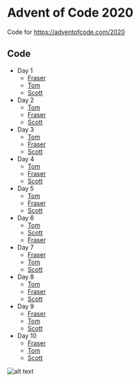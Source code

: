 # Advent of Code 2020

Code for https://adventofcode.com/2020

## Code

- Day 1
  - [Fraser](fraser/day-1)
  - [Tom](tom/day-1)
  - [Scott](scott/day-1)
- Day 2
  - [Tom](tom/day-2)
  - [Fraser](fraser/day-2)
  - [Scott](scott/day-2)
- Day 3
  - [Tom](tom/day-3)
  - [Fraser](fraser/day-3)
  - [Scott](scott/day-3)
- Day 4
  - [Tom](tom/day-4)
  - [Fraser](fraser/day-4)
  - [Scott](scott/day-4)
- Day 5
  - [Tom](tom/day-5)
  - [Fraser](fraser/day-5)
  - [Scott](scott/day-5)
- Day 6
  - [Tom](tom/day-6)
  - [Scott](scot/day-6)
  - [Fraser](fraser/day-6)
- Day 7
  - [Fraser](fraser/day-7)
  - [Tom](tom/day-7)
  - [Scott](scott/day-7)
- Day 8
  - [Tom](tom/day-8)
  - [Fraser](fraser/day-8)
  - [Scott](scott/day-8)
- Day 9
  - [Fraser](fraser/day-9)
  - [Tom](tom/day-9)
  - [Scott](scott/day-9)
- Day 10
  - [Fraser](fraser/day-10)
  - [Tom](tom/day-10)
  - [Scott](scott/day-10)

![alt text](https://cultofthepartyparrot.com/parrots/hd/christmasparrot.gif)
